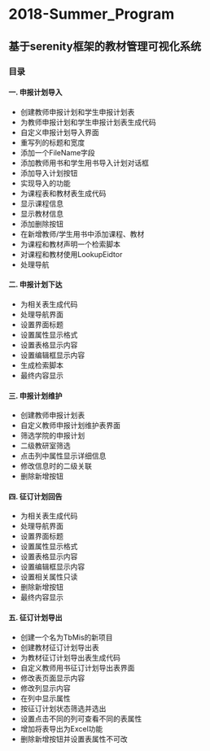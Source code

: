 # 2018-Summer_Program
## 基于serenity框架的教材管理可视化系统 
### 目录  
#### 一.	申报计划导入  
- 创建教师申报计划和学生申报计划表  
- 为教师申报计划和学生申报计划表生成代码	  
- 自定义申报计划导入界面	  
- 重写列的标题和宽度	  
- 添加一个FileName字段	    
- 添加教师用书和学生用书导入计划对话框	  
- 添加导入计划按钮	  
- 实现导入的功能	   
- 为课程表和教材表生成代码	    
- 显示课程信息	  
- 显示教材信息	    
- 添加删除按钮	    
- 在新增教师/学生用书中添加课程、教材	  
- 为课程和教材声明一个检索脚本	  
- 对课程和教材使用LookupEidtor	    
- 处理导航	  

#### 二.	申报计划下达	  
- 为相关表生成代码	  
- 处理导航界面	  
- 设置界面标题	  
- 设置属性显示格式    	
- 设置表格显示内容	  
- 设置编辑框显示内容	  
- 生成检索脚本	  
- 最终内容显示	  

#### 三.  申报计划维护	  
- 创建教师申报计划表  	  
- 自定义教师申报计划维护表界面  	  
- 筛选学院的申报计划	    
- 二级教研室筛选	  
- 点击列中属性显示详细信息	  
- 修改信息时的二级关联	  
- 删除新增按钮	  

#### 四.	征订计划回告	  
- 为相关表生成代码	  
- 处理导航界面	  
- 设置界面标题	  
- 设置属性显示格式	  
- 设置表格显示内容	  
- 设置编辑框显示内容	  
- 设置相关属性只读	  
- 删除新增按钮	  
- 最终内容显示	  

#### 五.	征订计划导出	  
- 创建一个名为TbMis的新项目	  
- 创建教材征订计划导出表	  
- 为教材征订计划导出表生成代码  
- 自定义教师用书征订计划导出表界面	  
- 修改表页面显示内容	  
- 修改列显示内容	  
- 在列中显示属性	  
- 按征订计划状态筛选并选出	  
- 设置点击不同的列可查看不同的表属性	  
- 增加将表导出为Excel功能	  
- 删除新增按钮并设置表属性不可改	  
